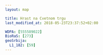 ```yaml
---
layout: map

title: Hrast na Cvetnom trgu
last_modified_at: 2018-05-23T23:37:52+02:00

WDPA: [555589022]
BioRaS: [273]
geoSrbija:
  L1_182: [59]
---
```

